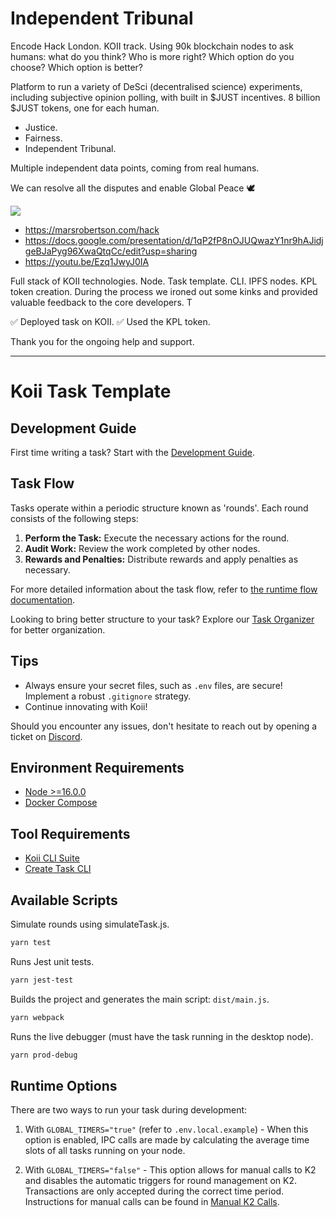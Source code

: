 # Independent Tribunal

Encode Hack London. KOII track. Using 90k blockchain nodes to ask humans: what do you think? Who is more right? Which option do you choose? Which option is better?

Platform to run a variety of DeSci (decentralised science) experiments, including subjective opinion polling, with built in $JUST incentives. 8 billion $JUST tokens, one for each human.

* Justice.
* Fairness.
* Independent Tribunal.

Multiple independent data points, coming from real humans.

We can resolve all the disputes and enable Global Peace 🕊️

![](https://i.imgur.com/RMx7rAD.png)

* https://marsrobertson.com/hack
* https://docs.google.com/presentation/d/1qP2fP8nOJUQwazY1nr9hAJidjgeBJaPyg96XwaQtqCc/edit?usp=sharing
* https://youtu.be/Ezq1JwyJ0IA
  
Full stack of KOII technologies. Node. Task template. CLI. IPFS nodes. KPL token creation. During the process we ironed out some kinks and provided valuable feedback to the core developers. T

✅ Deployed task on KOII.
✅ Used the KPL token.

Thank you for the ongoing help and support.

---

# Koii Task Template

## Development Guide

First time writing a task? Start with the [Development Guide](https://github.com/koii-network/ezsandbox).

## Task Flow

Tasks operate within a periodic structure known as 'rounds'. Each round consists of the following steps:

1. **Perform the Task:** Execute the necessary actions for the round.
2. **Audit Work:** Review the work completed by other nodes.
3. **Rewards and Penalties:** Distribute rewards and apply penalties as necessary.

For more detailed information about the task flow, refer to [the runtime flow documentation](https://docs.koii.network/concepts/what-are-tasks/what-are-tasks/gradual-consensus).

Looking to bring better structure to your task? Explore our [Task Organizer](https://www.figma.com/community/file/1220194939977550205/Task-Outline) for better organization.

## Tips

- Always ensure your secret files, such as `.env` files, are secure! Implement a robust `.gitignore` strategy.
- Continue innovating with Koii!

Should you encounter any issues, don't hesitate to reach out by opening a ticket on [Discord](https://discord.gg/koii-network).

## Environment Requirements

- [Node >=16.0.0](https://nodejs.org)
- [Docker Compose](https://docs.docker.com/get-started/08_using_compose/)

## Tool Requirements

- [Koii CLI Suite](https://docs.koii.network/develop/command-line-tool/koii-cli/install-cli)
- [Create Task CLI](https://docs.koii.network/develop/command-line-tool/create-task-cli/install)

## Available Scripts


Simulate rounds using simulateTask.js.

```sh
yarn test
```

Runs Jest unit tests.

```sh
yarn jest-test
```


Builds the project and generates the main script: `dist/main.js`.

```sh
yarn webpack
```

Runs the live debugger (must have the task running in the desktop node).

```sh
yarn prod-debug
```

## Runtime Options

There are two ways to run your task during development:

1. With `GLOBAL_TIMERS="true"` (refer to `.env.local.example`) - When this option is enabled, IPC calls are made by calculating the average time slots of all tasks running on your node.

2. With `GLOBAL_TIMERS="false"` - This option allows for manual calls to K2 and disables the automatic triggers for round management on K2. Transactions are only accepted during the correct time period. Instructions for manual calls can be found in [Manual K2 Calls](./Manual%20K2%20Calls.md).
